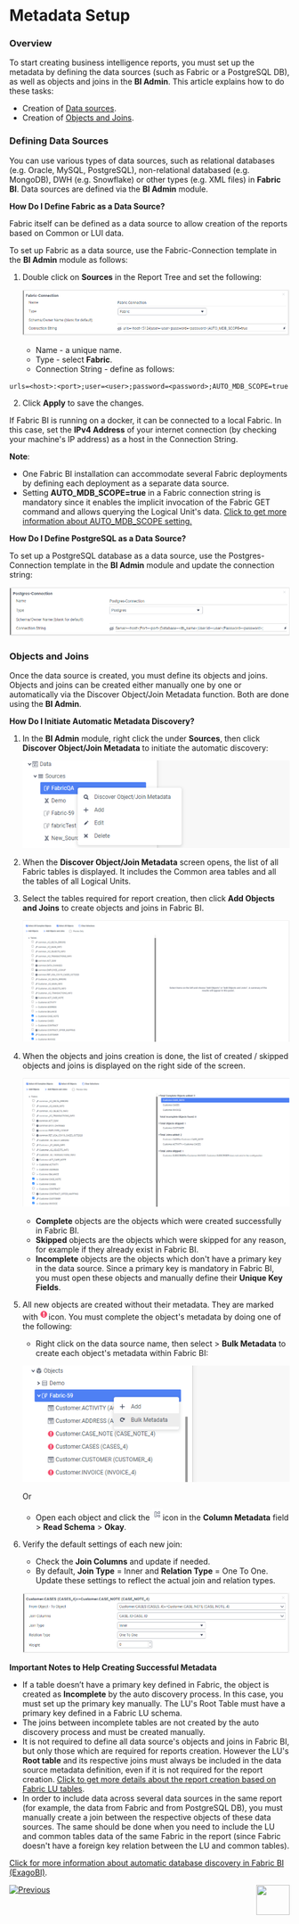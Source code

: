 # Metadata Setup

### Overview

To start creating business intelligence reports, you must set up the metadata by defining the data sources (such as Fabric or a PostgreSQL DB), as well as objects and joins in the **BI Admin**. This article explains how to do these tasks: 

* Creation of [Data sources](03_Metadata_Setup.md#data-sources).
* Creation of [Objects and Joins](03_Metadata_Setup.md#objects-and-joins). 

### Defining Data Sources

You can use various types of data sources, such as relational databases (e.g. Oracle, MySQL, PostgreSQL), non-relational databased (e.g. MongoDB), DWH (e.g. Snowflake) or other types (e.g. XML files) in **Fabric BI**. Data sources are defined via the **BI Admin** module. 

**How Do I Define Fabric as a Data Source?**

Fabric itself can be defined as a data source to allow creation of the reports based on Common or LUI data.

To set up Fabric as a data source, use the Fabric-Connection template in the **BI Admin** module as follows:

1. Double click on **Sources** in the Report Tree and set the following:

   ![image](images/bi_setup_fabric.PNG)

   * Name - a unique name.
   * Type - select **Fabric**.
   * Connection String - define as follows:

  ~~~
  urls=<host>:<port>;user=<user>;password=<password>;AUTO_MDB_SCOPE=true
  ~~~

2. Click **Apply** to save the changes.

If Fabric BI is running on a docker, it can be connected to a local Fabric. In this case, set the **IPv4 Address** of your internet connection (by checking your machine's IP address) as a host in the Connection String.

**Note**: 

* One Fabric BI installation can accommodate several Fabric deployments by defining each deployment as a separate data source.  
* Setting **AUTO_MDB_SCOPE=true** in a Fabric connection string is mandatory since it enables the implicit invocation of the Fabric GET command and allows querying the Logical Unit's data. [Click to get more information about AUTO_MDB_SCOPE setting.](/articles/02_fabric_architecture/04_fabric_commands.html)

**How Do I Define PostgreSQL as a Data Source?**

To set up a PostgreSQL database as a data source, use the Postgres-Connection template in the **BI Admin** module and update the connection string:

![image](images/bi_setup_postgres.PNG)

### Objects and Joins

Once the data source is created, you must define its objects and joins. Objects and joins can be created either manually one by one or automatically via the Discover Object/Join Metadata function. Both are done using the **BI Admin**. 

**How Do I Initiate Automatic Metadata Discovery?**

1. In the **BI Admin** module, right click the <Data Source Name> under **Sources**, then click **Discover Object/Join Metadata** to initiate the automatic discovery:

   ![image](images/bi_setup_2.PNG)

2. When the **Discover Object/Join Metadata** screen opens, the list of all Fabric tables is displayed. 
   It includes the Common area tables and all the tables of all Logical Units.
3. Select the tables required for report creation, then click **Add Objects and Joins** to create objects and joins in Fabric BI.

   ![image](images/bi_setup_3.PNG)

4. When the objects and joins creation is done, the list of created / skipped objects and joins is displayed on the right side of the screen.

   ![image](images/bi_setup_4.PNG)

   * **Complete** objects are the objects which were created successfully in Fabric BI.
   * **Skipped** objects are the objects which were skipped for any reason, for example if they already exist in Fabric BI.
   * **Incomplete** objects are the objects which don't have a primary key in the data source. Since a primary key is mandatory in Fabric BI, you must open these objects and manually define their **Unique Key Fields**.

5. All new objects are created without their metadata. They are marked with![image](images/bi_setup_sign.PNG)icon. You must complete the object's metadata by doing one of the following:

   * Right click on the data source name, then select > **Bulk Metadata** to create each object's metadata within Fabric BI: 

   ![image](images/bi_setup_5.PNG)

     Or 

   * Open each object and click the ![image](images/bi_setup_metadata.PNG)icon in the **Column Metadata** field > **Read Schema** > **Okay**.

6. Verify the default settings of each new join:

   * Check the **Join Columns** and update if needed.
   * By default, **Join Type** = Inner and **Relation Type** = One To One. Update these settings to reflect the actual join and relation types.

   ![image](images/bi_setup_6.PNG)

**Important Notes to Help Creating Successful Metadata**

* If a table doesn’t have a primary key defined in Fabric, the object is created as **Incomplete** by the auto discovery process. In this case, you must set up the primary key manually. The LU's Root Table must have a primary key defined in a Fabric LU schema. 
* The joins between incomplete tables are not created by the auto discovery process and must be created manually.
* It is not required to define all data source's objects and joins in Fabric BI, but only those which are required for reports creation. However the LU's **Root table** and its respective joins must always be included in the data source metadata definition, even if it is not required for the report creation. [Click to get more details about the report creation based on Fabric LU tables](04_report_creation_guidelines.md).
* In order to include data across several data sources in the same report (for example, the data from Fabric and from PostgreSQL DB), you must manually create a join between the respective objects of these data sources. The same should be done when you need to include the LU and common tables data of the same Fabric in the report (since Fabric doesn't have a foreign key relation between the LU and common tables). 


[Click for more information about automatic database discovery in Fabric BI (ExagoBI)](https://exagobi.com/support/administrators/installation-and-configuration/automatic-database-discovery/).





[![Previous](/articles/images/Previous.png)](02_Permissions_Setup.md)[<img align="right" width="60" height="54" src="/articles/images/Next.png">](04_parameters.md)

